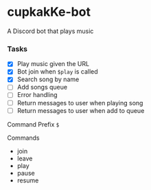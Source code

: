# cupkakKe-bot

A Discord bot that plays music

### Tasks

- [x] Play music given the URL
- [x] Bot join when `$play` is called
- [x] Search song by name
- [ ] Add songs queue
- [ ] Error handling
- [ ] Return messages to user when playing song
- [ ] Return messages to user when add to queue

Command Prefix `$`

Commands

- join
- leave
- play
- pause
- resume
